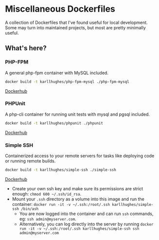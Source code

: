 # Miscellaneous Dockerfiles

A collection of Dockerfiles that I've found useful for local development. Some may turn into maintained projects, but most are pretty minimally useful.

## What's here?

### PHP-FPM

A general php-fpm container with MySQL included.

```bash
docker build -t karllhughes/php-fpm-mysql ./php-fpm-mysql
```

[Dockerhub](https://hub.docker.com/r/karllhughes/php-fpm-mysql/)

### PHPUnit

A php-cli container for running unit tests with mysql and pgsql included.

```bash
docker build -t karllhughes/phpunit ./phpunit
```

[Dockerhub](https://hub.docker.com/r/karllhughes/phpunit/)

### Simple SSH

Containerized access to your remote servers for tasks like deploying code or running remote builds.

```bash
docker build -t karllhughes/simple-ssh ./simple-ssh
```

[Dockerhub](https://hub.docker.com/r/karllhughes/simple-ssh/)

- Create your own ssh key and make sure its permissions are strict enough: `chmod 600 ~/.ssh/id_rsa`.
- Mount your `.ssh` directory as a volume into this image and run the container: `docker run -it -v ~/.ssh:/root/.ssh karllhughes/simple-ssh /bin/ash`
    - You are now logged into the container and can run `ssh` commands, eg: `ssh admin@myserver.com`.
    - Alternatively, you can log directly into the server by running `docker run -it -v ~/.ssh:/root/.ssh karllhughes/simple-ssh ssh admin@myserver.com`
